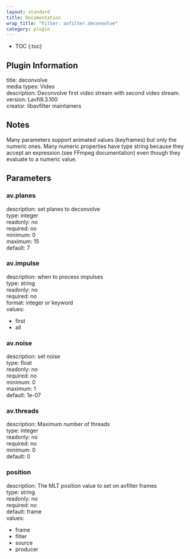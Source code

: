 ```yaml
---
layout: standard
title: Documentation
wrap_title: "Filter: avfilter.deconvolve"
category: plugin
---
```

* TOC
{:toc}

## Plugin Information

title: deconvolve  
media types:
Video  
description: Deconvolve first video stream with second video stream.  
version: Lavfi9.3.100  
creator: libavfilter maintainers  

## Notes

Many parameters support animated values (keyframes) but only the numeric ones. Many numeric properties have type string because they accept an expression (see FFmpeg documentation) even though they evaluate to a numeric value.

## Parameters

### av.planes

  
description:
set planes to deconvolve  
type: integer  
readonly: no  
required: no  
minimum: 0  
maximum: 15  
default: 7  

### av.impulse

  
description:
when to process impulses  
type: string  
readonly: no  
required: no  
format: integer or keyword  
values:  

* first
* all

### av.noise

  
description:
set noise  
type: float  
readonly: no  
required: no  
minimum: 0  
maximum: 1  
default: 1e-07  

### av.threads

  
description:
Maximum number of threads  
type: integer  
readonly: no  
required: no  
minimum: 0  
default: 0  

### position

  
description:
The MLT position value to set on avfilter frames  
type: string  
readonly: no  
required: no  
default: frame  
values:  

* frame
* filter
* source
* producer

